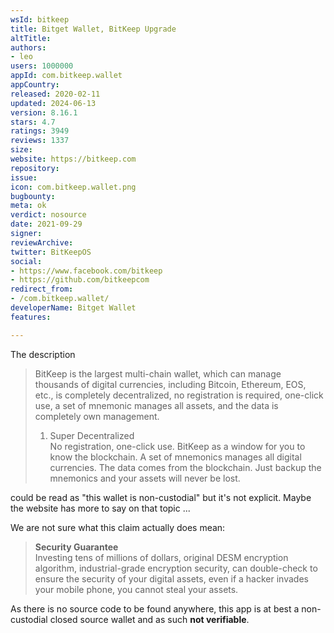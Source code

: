 ```yaml
---
wsId: bitkeep
title: Bitget Wallet, BitKeep Upgrade
altTitle: 
authors:
- leo
users: 1000000
appId: com.bitkeep.wallet
appCountry: 
released: 2020-02-11
updated: 2024-06-13
version: 8.16.1
stars: 4.7
ratings: 3949
reviews: 1337
size: 
website: https://bitkeep.com
repository: 
issue: 
icon: com.bitkeep.wallet.png
bugbounty: 
meta: ok
verdict: nosource
date: 2021-09-29
signer: 
reviewArchive: 
twitter: BitKeepOS
social:
- https://www.facebook.com/bitkeep
- https://github.com/bitkeepcom
redirect_from:
- /com.bitkeep.wallet/
developerName: Bitget Wallet
features: 

---
```


The description

> BitKeep is the largest multi-chain wallet, which can manage thousands of digital currencies, including Bitcoin, Ethereum, EOS, etc., is completely decentralized, no registration is required, one-click use, a set of mnemonic manages all assets, and the data is completely own management.
> 
> 1. Super Decentralized<br>
  No registration, one-click use. BitKeep as a window for you to know the blockchain. A set of mnemonics manages all digital currencies. The data comes from the blockchain. Just backup the mnemonics and your assets will never be lost.

could be read as "this wallet is non-custodial" but it's not explicit. Maybe the
website has more to say on that topic ...

We are not sure what this claim actually does mean:

> **Security Guarantee**<br>
  Investing tens of millions of dollars, original DESM encryption algorithm, industrial-grade encryption security, can double-check to ensure the security of your digital assets, even if a hacker invades your mobile phone, you cannot steal your assets.

As there is no source code to be found anywhere, this app is at best a
non-custodial closed source wallet and as such **not verifiable**.
